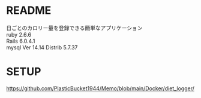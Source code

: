 # README

日ごとのカロリー量を登録できる簡単なアプリケーション  
ruby 2.6.6  
Rails 6.0.4.1  
mysql  Ver 14.14 Distrib 5.7.37  

# SETUP  
https://github.com/PlasticBucket1944/Memo/blob/main/Docker/diet_logger/  
